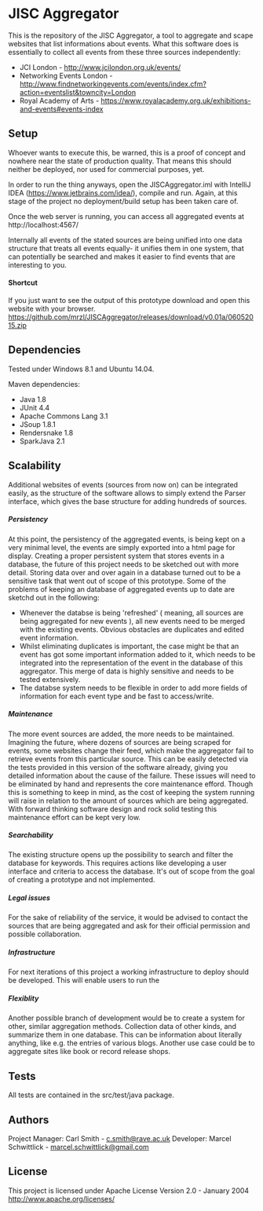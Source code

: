 JISC Aggregator
===============

This is the repository of the JISC Aggregator, a tool to aggregate and scape websites that list informations about events. What this software does is essentially to collect all events from these three sources independently:
* JCI London - http://www.jcilondon.org.uk/events/
* Networking Events London - http://www.findnetworkingevents.com/events/index.cfm?action=eventslist&towncity=London
* Royal Academy of Arts - https://www.royalacademy.org.uk/exhibitions-and-events#events-index

Setup
-----
Whoever wants to execute this, be warned, this is a proof of concept and nowhere near the state of production quality. That means this should neither be deployed, nor used for commercial purposes, yet.

In order to run the thing anyways, open the JISCAggregator.iml with IntelliJ IDEA (https://www.jetbrains.com/idea/), compile and run. Again, at this stage of the project no deployment/build setup has been taken care of.

Once the web server is running, you can access all aggregated events at http://localhost:4567/

Internally all events of the stated sources are being unified into one data structure that treats all events equally- it 
unifies them in one system, that can potentially be searched and makes it easier to find events that are interesting
to you.

#### Shortcut

If you just want to see the output of this prototype download and open this website with your browser.
https://github.com/mrzl/JISCAggregator/releases/download/v0.01a/06052015.zip


Dependencies
------------
Tested under Windows 8.1 and Ubuntu 14.04.

Maven dependencies:
- Java 1.8
- JUnit 4.4
- Apache Commons Lang 3.1
- JSoup 1.8.1
- Rendersnake 1.8
- SparkJava 2.1

Scalability
-----------
Additional websites of events (sources from now on) can be integrated easily, as the structure of the software allows to simply extend the Parser interface, which gives the base structure for adding hundreds of sources.

##### Persistency
At this point, the persistency of the aggregated events, is being kept on a very minimal level, the events are simply exported into a html page for display. Creating a proper persistent system that stores events in a database, the future of this project needs to be sketched out with more detail. Storing data over and over again in a database turned out to be a sensitive task that went out of scope of this prototype. Some of the problems of keeping an database of aggregated events up to date are sketchd out in the following:
* Whenever the databse is being 'refreshed' ( meaning, all sources are being aggregated for new events ), all new events need to be merged with the existing events. Obvious obstacles are duplicates and edited event information.
* Whilst eliminating duplicates is important, the case might be that an event has got some important information added to it, which needs to be integrated into the representation of the event in the database of this aggregator. This merge of data is highly sensitive and needs to be tested extensively.
* The databse system needs to be flexible in order to add more fields of information for each event type and be fast to access/write.

##### Maintenance
The more event sources are added, the more needs to be maintained. Imagining the future, where dozens of sources
are being scraped for events, some websites change their feed, which make the aggregator fail to retrieve events
from this particular source. This can be easily detected via the tests provided in this version of the software 
already, giving you detailed information about the cause of the failure. These issues will need to be eliminated by hand and represents the core maintenance efford. Though this is something to keep in mind, as the cost of keeping the system running will raise in relation to the amount of sources which are being aggregated. With forward thinking software design and 
rock solid testing this maintenance effort can be kept very low.

##### Searchability
The existing structure opens up the possibility to search and filter the database for keywords. This requires actions like developing a user
interface and criteria to access the database. It's out of scope from the goal of creating a prototype and not implemented.

##### Legal issues
For the sake of reliability of the service, it would be advised to contact the sources that are being aggregated and 
ask for their official permission and possible collaboration.

##### Infrastructure
For next iterations of this project a working infrastructure to deploy should be developed. This will enable users to run the 

##### Flexiblity
Another possible branch of development would be to create a system for other, similar aggregation methods. Collection data of other kinds, and summarize them in one database. This can be information about literally anything, like e.g. the entries of various blogs. Another use case could be to aggregate sites like book or record release shops.

Tests
-----
All tests are contained in the src/test/java package.

Authors
------
Project Manager: Carl Smith - c.smith@rave.ac.uk
Developer: Marcel Schwittlick - marcel.schwittlick@gmail.com

License
-------
This project is licensed under Apache License Version 2.0 - January 2004
http://www.apache.org/licenses/
